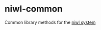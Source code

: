 # niwl-common

Common library methods for the [niwl system](https://git.openprivacy.ca/openprivacy/niwl)
